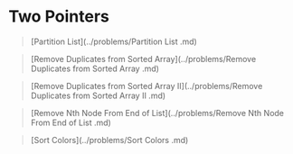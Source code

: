 # Two Pointers

> [Partition List](../problems/Partition List .md)

> [Remove Duplicates from Sorted Array](../problems/Remove Duplicates from Sorted Array .md)

> [Remove Duplicates from Sorted Array II](../problems/Remove Duplicates from Sorted Array II .md)

> [Remove Nth Node From End of List](../problems/Remove Nth Node From End of List .md)

> [Sort Colors](../problems/Sort Colors .md)
